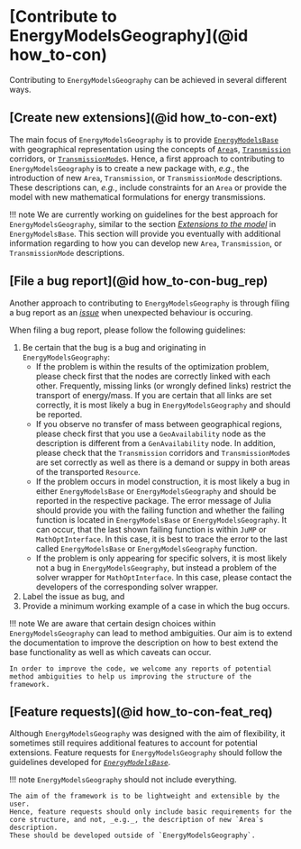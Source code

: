 # [Contribute to EnergyModelsGeography](@id how_to-con)

Contributing to `EnergyModelsGeography` can be achieved in several different ways.

## [Create new extensions](@id how_to-con-ext)

The main focus of `EnergyModelsGeography` is to provide [`EnergyModelsBase`](https://energymodelsx.github.io/EnergyModelsBase.jl/stable/) with geographical representation using the concepts of [`Area`](@ref)s, [`Transmission`](@ref) corridors, or [`TransmissionMode`](@ref)s.
Hence, a first approach to contributing to `EnergyModelsGeography` is to create a new package with, _e.g._, the introduction of new `Area`, `Transmission`, or `TransmissionMode` descriptions.
These descriptions can, _e.g._, include constraints for an `Area` or provide the model with new mathematical formulations for energy transmissions.

!!! note
    We are currently working on guidelines for the best approach for `EnergyModelsGeography`, similar to the section [_Extensions to the model_](https://energymodelsx.github.io/EnergyModelsBase.jl/stable/manual/philosophy/#sec_phil_ext) in `EnergyModelsBase`.
    This section will provide you eventually with additional information regarding to how you can develop new `Area`, `Transmission`, or `TransmissionMode` descriptions.

## [File a bug report](@id how_to-con-bug_rep)

Another approach to contributing to `EnergyModelsGeography` is through filing a bug report as an [_issue_](https://github.com/EnergyModelsX/EnergyModelsGeography.jl/issues/new) when unexpected behaviour is occuring.

When filing a bug report, please follow the following guidelines:

1. Be certain that the bug is a bug and originating in `EnergyModelsGeography`:
    - If the problem is within the results of the optimization problem, please check first that the nodes are correctly linked with each other.
      Frequently, missing links (or wrongly defined links) restrict the transport of energy/mass.
      If you are certain that all links are set correctly, it is most likely a bug in `EnergyModelsGeography` and should be reported.
    - If you observe no transfer of mass between geographical regions, please check first that you use a `GeoAvailability` node as the description is different from a `GenAvailability` node.
      In addition, please check that the `Transmission` corridors and `TransmissionMode`s are set correctly as well as there is a demand or suppy in both areas of the transported `Resource`.
    - If the problem occurs in model construction, it is most likely a bug in either `EnergyModelsBase` or `EnergyModelsGeography` and should be reported in the respective package.
      The error message of Julia should provide you with the failing function and whether the failing function is located in `EnergyModelsBase` or `EnergyModelsGeography`.
      It can occur, that the last shown failing function is within `JuMP` or `MathOptInterface`.
      In this case, it is best to trace the error to the last called `EnergyModelsBase` or `EnergyModelsGeography` function.
    - If the problem is only appearing for specific solvers, it is most likely not a bug in `EnergyModelsGeography`, but instead a problem of the solver wrapper for `MathOptInterface`.
      In this case, please contact the developers of the corresponding solver wrapper.
2. Label the issue as bug, and
3. Provide a minimum working example of a case in which the bug occurs.

!!! note
    We are aware that certain design choices within `EnergyModelsGeography` can lead to method ambiguities.
    Our aim is to extend the documentation to improve the description on how to best extend the base functionality as well as which caveats can occur.

    In order to improve the code, we welcome any reports of potential method ambiguities to help us improving the structure of the framework.

## [Feature requests](@id how_to-con-feat_req)

Although `EnergyModelsGeography` was designed with the aim of flexibility, it sometimes still requires additional features to account for potential extensions.
Feature requests for `EnergyModelsGeography` should follow the guidelines developed for [_`EnergyModelsBase`_](https://energymodelsx.github.io/EnergyModelsBase.jl/stable/how-to/contribute/).

!!! note
    `EnergyModelsGeography` should not include everything.

    The aim of the framework is to be lightweight and extensible by the user.
    Hence, feature requests should only include basic requirements for the core structure, and not, _e.g._, the description of new `Area`s description.
    These should be developed outside of `EnergyModelsGeography`.
